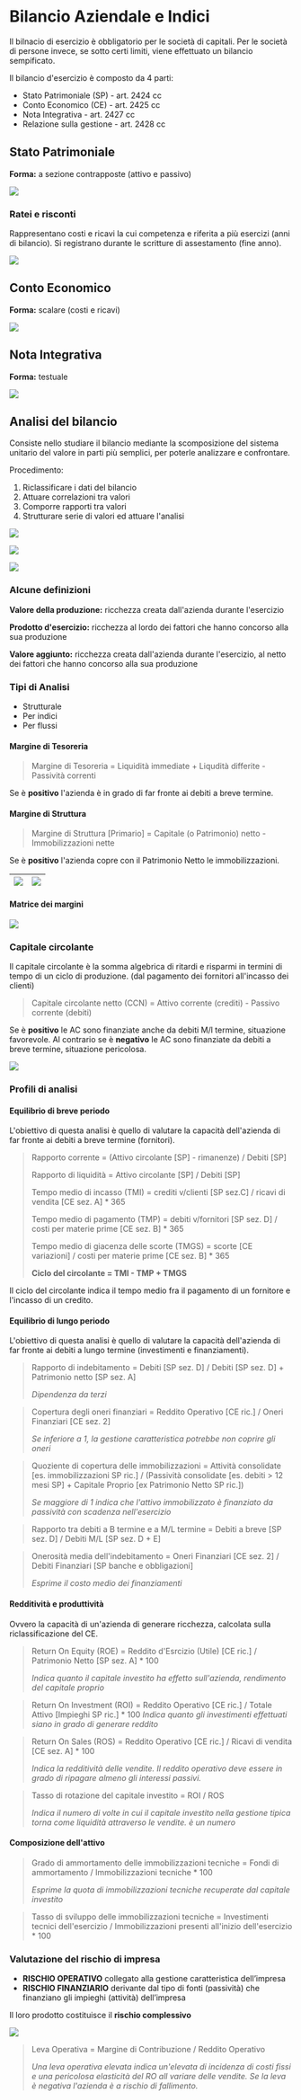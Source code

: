 # Bilancio Aziendale e Indici

Il bilnacio di esercizio è obbligatorio per le società di capitali. Per le società di persone invece, se sotto certi limiti, viene effettuato un bilancio sempificato.

Il bilancio d'esercizio è composto da 4 parti:

- Stato Patrimoniale (SP) - art. 2424 cc
- Conto Economico (CE) - art. 2425 cc
- Nota Integrativa - art. 2427 cc
- Relazione sulla gestione - art. 2428 cc

## Stato Patrimoniale

**Forma:** a sezione contrapposte (attivo e passivo)

![](../assets/2023-05-22-09-56-30-image.png)

### Ratei e risconti

Rappresentano costi e ricavi la cui competenza e riferita a più esercizi (anni di bilancio). Si registrano durante le scritture di assestamento (fine anno).

![](../assets/2023-05-22-10-13-21-image.png)

## Conto Economico

**Forma:** scalare (costi e ricavi)

![](../assets/2023-05-22-10-15-01-image.png)

## Nota Integrativa

**Forma:** testuale

![](../assets/2023-05-22-10-23-45-image.png)

## Analisi del bilancio

Consiste nello studiare il bilancio mediante la scomposizione del sistema unitario del valore in parti più semplici, per poterle analizzare e confrontare.

Procedimento:

1. Riclassificare i dati del bilancio
2. Attuare correlazioni tra valori
3. Comporre rapporti tra valori
4. Strutturare serie di valori ed attuare l'analisi

![](../assets/2023-05-22-10-31-13-image.png)

![](../assets/2023-05-22-10-32-14-image.png)

![](../assets/2023-05-22-10-34-56-image.png)

### Alcune definizioni

**Valore della produzione:** ricchezza creata dall'azienda durante l'esercizio

**Prodotto d'esercizio:** ricchezza al lordo dei fattori che hanno concorso alla sua produzione

**Valore aggiunto:** ricchezza creata dall'azienda durante l'esercizio, al netto dei fattori che hanno concorso alla sua produzione

### Tipi di Analisi

- Strutturale
- Per indici
- Per flussi

#### Margine di Tesoreria

> Margine di Tesoreria = Liquidità immediate + Liqudità differite - Passività correnti

Se è **positivo** l'azienda è in grado di far fronte ai debiti a breve termine.

#### Margine di Struttura

> Margine di Struttura [Primario] = Capitale (o Patrimonio) netto - Immobilizzazioni nette

Se è **positivo** l'azienda copre con il Patrimonio Netto le immobilizzazioni.

| ![](../assets/2023-05-22-10-51-28-image.png) | ![](../assets/2023-05-22-10-51-43-image.png) |
| -------------------------------------------- | -------------------------------------------- |

#### Matrice dei margini

![](../assets/2023-05-22-11-41-21-image.png)

### Capitale circolante

Il capitale circolante è la somma algebrica di ritardi e risparmi in termini di tempo di un ciclo di produzione. (dal pagamento dei fornitori all'incasso dei clienti)

> Capitale circolante netto (CCN) = Attivo corrente (crediti) - Passivo corrente (debiti)

Se è **positivo** le AC sono finanziate anche da debiti M/l termine, situazione favorevole. Al contrario se è **negativo** le AC sono finanziate da debiti a breve termine, situazione pericolosa.

![](../assets/2023-05-22-11-48-17-image.png)

### Profili di analisi

#### Equilibrio di breve periodo

L'obiettivo di questa analisi è quello di valutare la capacità dell'azienda di far fronte ai debiti a breve termine (fornitori).

> Rapporto corrente = (Attivo circolante [SP] - rimanenze) / Debiti [SP]
> 
> Rapporto di liquidità = Attivo circolante [SP] / Debiti [SP]
> 
> Tempo medio di incasso (TMI) = crediti v/clienti [SP sez.C] / ricavi di vendita [CE sez. A] \* 365
> 
> Tempo medio di pagamento (TMP) = debiti v/fornitori [SP sez. D] / costi per materie prime [CE sez. B] \* 365
> 
> Tempo medio di giacenza delle scorte (TMGS) = scorte [CE variazioni] / costi per materie prime [CE sez. B] \* 365
> 
> **Ciclo del circolante = TMI - TMP + TMGS**

Il ciclo del circolante indica il tempo medio fra il pagamento di un fornitore e l'incasso di un credito.

#### Equilibrio di lungo periodo

L'obiettivo di questa analisi è quello di valutare la capacità dell'azienda di far fronte ai debiti a lungo termine (investimenti e finanziamenti).

> Rapporto di indebitamento = Debiti [SP sez. D] / Debiti [SP sez. D] + Patrimonio netto [SP sez. A]
> 
> _Dipendenza da terzi_

> Copertura degli oneri finanziari = Reddito Operativo [CE ric.] / Oneri Finanziari [CE sez. 2]
> 
> _Se inferiore a 1, la gestione caratteristica potrebbe non coprire gli oneri_

> Quoziente di copertura delle immobilizzazioni = Attività consolidate [es. immobilizzazioni SP ric.] / (Passività consolidate [es. debiti > 12 mesi SP] + Capitale Proprio [ex Patrimonio Netto SP ric.])
> 
> _Se maggiore di 1 indica che l'attivo immobilizzato è finanziato da passività con scadenza nell'esercizio_

> Rapporto tra debiti a B termine e a M/L termine = Debiti a breve [SP sez. D] / Debiti M/L [SP sez. D + E]

> Onerosità media dell'indebitamento = Oneri Finanziari [CE sez. 2] / Debiti Finanziari [SP banche e obbligazioni]
> 
> _Esprime il costo medio dei finanziamenti_

#### Redditività e produttività

Ovvero la capacità di un'azienda di generare ricchezza, calcolata sulla riclassificazione del CE.

> Return On Equity (ROE) = Reddito d'Esrcizio (Utile) [CE ric.] / Patrimonio Netto [SP sez. A] \* 100
> 
> _Indica quanto il capitale investito ha effetto sull'azienda, rendimento del capitale proprio_

> Return On Investment (ROI) = Reddito Operativo [CE ric.] / Totale Attivo [Impieghi SP ric.] \* 100
> _Indica quanto gli investimenti effettuati siano in grado di generare reddito_

> Return On Sales (ROS) = Reddito Operativo [CE ric.] / Ricavi di vendita [CE sez. A] \* 100
> 
> _Indica la redditività delle vendite. Il reddito operativo deve essere in grado di ripagare almeno gli interessi passivi._

> Tasso di rotazione del capitale investito = ROI / ROS
> 
> _Indica il numero di volte in cui il capitale investito nella gestione tipica torna come liquidità attraverso le vendite. è un numero_

#### Composizione dell'attivo

> Grado di ammortamento delle immobilizzazioni tecniche = Fondi di ammortamento / Immobilizzazioni tecniche \* 100
> 
> _Esprime la quota di immobilizzazioni tecniche recuperate dal capitale investito_

> Tasso di sviluppo delle immobilizzazioni tecniche = Investimenti tecnici dell'esercizio / Immobilizzazioni presenti all'inizio dell'esercizio \* 100

### Valutazione del rischio di impresa

- **RISCHIO OPERATIVO** collegato alla gestione caratteristica dell’impresa
- **RISCHIO FINANZIARIO** derivante dal tipo di fonti (passività) che finanziano gli impieghi (attività) dell’impresa

Il loro prodotto costituisce il **rischio complessivo**

![](../assets/2023-05-22-17-38-05-image.png)

> Leva Operativa = Margine di Contribuzione / Reddito Operativo
> 
> _Una leva operativa elevata indica un'elevata di incidenza di costi fissi e una pericolosa elasticità del RO all variare delle vendite. Se la leva è negativa l'azienda è a rischio di fallimento._


